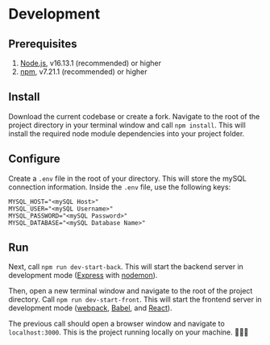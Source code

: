 # Development

## Prerequisites

1. [Node.js](https://nodejs.dev/learn/how-to-install-nodejs), v16.13.1 (recommended) or higher
2. [npm](https://docs.npmjs.com/downloading-and-installing-node-js-and-npm), v7.21.1 (recommended) or higher

## Install

Download the current codebase or create a fork. Navigate to the root of the project directory in your terminal window and call `npm install`. This will install the required node module dependencies into your project folder.

## Configure

Create a `.env` file in the root of your directory. This will store the mySQL connection information. Inside the `.env` file, use the following keys:

```
MYSQL_HOST="<mySQL Host>"
MYSQL_USER="<mySQL Username>"
MYSQL_PASSWORD="<mySQL Password>"
MYSQL_DATABASE="<mySQL Database Name>"
```

## Run

Next, call `npm run dev-start-back`. This will start the backend server in development mode ([Express](https://expressjs.com/) with [nodemon](https://www.npmjs.com/package/nodemon)).

Then, open a new terminal window and navigate to the root of the project directory. Call `npm run dev-start-front`. This will start the frontend server in development mode ([webpack](https://webpack.js.org/), [Babel](https://babeljs.io/), and [React](https://reactjs.org/)).

The previous call should open a browser window and navigate to `localhost:3000`. This is the project running locally on your machine. 🎉🎉🎉
